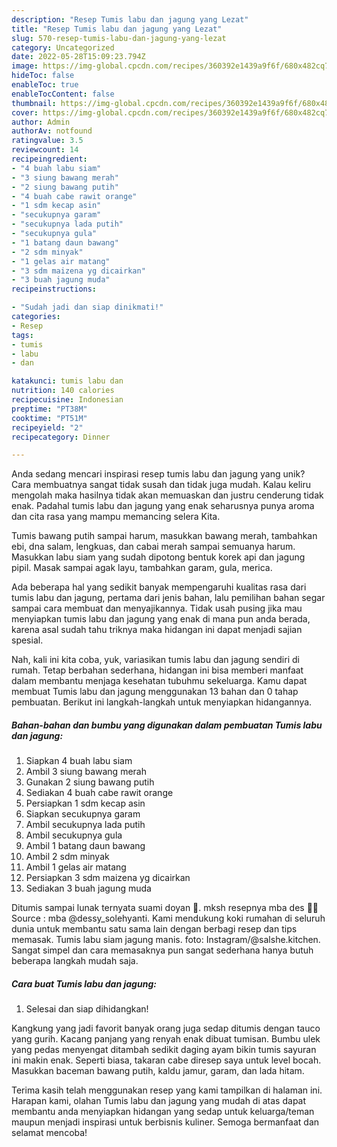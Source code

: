 ```yaml
---
description: "Resep Tumis labu dan jagung yang Lezat"
title: "Resep Tumis labu dan jagung yang Lezat"
slug: 570-resep-tumis-labu-dan-jagung-yang-lezat
category: Uncategorized
date: 2022-05-28T15:09:23.794Z
image: https://img-global.cpcdn.com/recipes/360392e1439a9f6f/680x482cq70/tumis-labu-dan-jagung-foto-resep-utama.jpg
hideToc: false
enableToc: true
enableTocContent: false
thumbnail: https://img-global.cpcdn.com/recipes/360392e1439a9f6f/680x482cq70/tumis-labu-dan-jagung-foto-resep-utama.jpg
cover: https://img-global.cpcdn.com/recipes/360392e1439a9f6f/680x482cq70/tumis-labu-dan-jagung-foto-resep-utama.jpg
author: Admin
authorAv: notfound
ratingvalue: 3.5
reviewcount: 14
recipeingredient:
- "4 buah labu siam"
- "3 siung bawang merah"
- "2 siung bawang putih"
- "4 buah cabe rawit orange"
- "1 sdm kecap asin"
- "secukupnya garam"
- "secukupnya lada putih"
- "secukupnya gula"
- "1 batang daun bawang"
- "2 sdm minyak"
- "1 gelas air matang"
- "3 sdm maizena yg dicairkan"
- "3 buah jagung muda"
recipeinstructions:

- "Sudah jadi dan siap dinikmati!"
categories:
- Resep
tags:
- tumis
- labu
- dan

katakunci: tumis labu dan 
nutrition: 140 calories
recipecuisine: Indonesian
preptime: "PT38M"
cooktime: "PT51M"
recipeyield: "2"
recipecategory: Dinner

---
```





Anda sedang mencari inspirasi resep tumis labu dan jagung yang unik? Cara membuatnya sangat tidak susah dan tidak juga mudah. Kalau keliru mengolah maka hasilnya tidak akan memuaskan dan justru cenderung tidak enak. Padahal tumis labu dan jagung yang enak seharusnya punya aroma dan cita rasa yang mampu memancing selera Kita.





Tumis bawang putih sampai harum, masukkan bawang merah, tambahkan ebi, dna salam, lengkuas, dan cabai merah sampai semuanya harum. Masukkan labu siam yang sudah dipotong bentuk korek api dan jagung pipil. Masak sampai agak layu, tambahkan garam, gula, merica.

Ada beberapa hal yang sedikit banyak mempengaruhi kualitas rasa dari tumis labu dan jagung, pertama dari jenis bahan, lalu pemilihan bahan segar sampai cara membuat dan menyajikannya. Tidak usah pusing jika mau menyiapkan tumis labu dan jagung yang enak di mana pun anda berada, karena asal sudah tahu triknya maka hidangan ini dapat menjadi sajian spesial.






Nah, kali ini kita coba, yuk, variasikan tumis labu dan jagung sendiri di rumah. Tetap berbahan sederhana, hidangan ini bisa memberi manfaat dalam membantu menjaga kesehatan tubuhmu sekeluarga. Kamu dapat membuat Tumis labu dan jagung menggunakan 13 bahan dan 0 tahap pembuatan. Berikut ini langkah-langkah untuk menyiapkan hidangannya.

<!--inarticleads1-->

##### Bahan-bahan dan bumbu yang digunakan dalam pembuatan Tumis labu dan jagung:

1. Siapkan 4 buah labu siam
1. Ambil 3 siung bawang merah
1. Gunakan 2 siung bawang putih
1. Sediakan 4 buah cabe rawit orange
1. Persiapkan 1 sdm kecap asin
1. Siapkan secukupnya garam
1. Ambil secukupnya lada putih
1. Ambil secukupnya gula
1. Ambil 1 batang daun bawang
1. Ambil 2 sdm minyak
1. Ambil 1 gelas air matang
1. Persiapkan 3 sdm maizena yg dicairkan
1. Sediakan 3 buah jagung muda


Ditumis sampai lunak ternyata suami doyan 🤭. mksh resepnya mba des 🤗🙏 Source : mba @dessy_solehyanti. Kami mendukung koki rumahan di seluruh dunia untuk membantu satu sama lain dengan berbagi resep dan tips memasak. Tumis labu siam jagung manis. foto: Instagram/@salshe.kitchen. Sangat simpel dan cara memasaknya pun sangat sederhana hanya butuh beberapa langkah mudah saja. 

<!--inarticleads2-->

##### Cara buat Tumis labu dan jagung:


1. Selesai dan siap dihidangkan!

Kangkung yang jadi favorit banyak orang juga sedap ditumis dengan tauco yang gurih. Kacang panjang yang renyah enak dibuat tumisan. Bumbu ulek yang pedas menyengat ditambah sedikit daging ayam bikin tumis sayuran ini makin enak. Seperti biasa, takaran cabe diresep saya untuk level bocah. Masukkan baceman bawang putih, kaldu jamur, garam, dan lada hitam. 

Terima kasih telah menggunakan resep yang kami tampilkan di halaman ini. Harapan kami, olahan Tumis labu dan jagung yang mudah di atas dapat membantu anda menyiapkan hidangan yang sedap untuk keluarga/teman maupun menjadi inspirasi untuk berbisnis kuliner. Semoga bermanfaat dan selamat mencoba!
